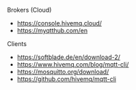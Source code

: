 Brokers (Cloud)
- https://console.hivemq.cloud/
- https://myqtthub.com/en

Clients
- https://softblade.de/en/download-2/
- https://www.hivemq.com/blog/mqtt-cli/
- https://mosquitto.org/download/
- https://github.com/hivemq/mqtt-cli
